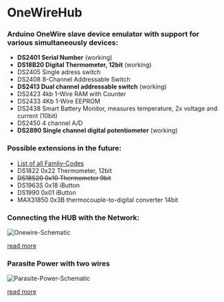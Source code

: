 OneWireHub
==========

### Arduino OneWire slave device emulator with support for various simultaneously devices:
- **DS2401 Serial Number** (working)
- **DS18B20 Digital Thermometer, 12bit** (working)
- DS2405 Single adress switch
- DS2408 8-Channel Addressable Switch
- **DS2413 Dual channel addressable switch** (working)
- DS2423 4kb 1-Wire RAM with Counter
- DS2433 4Kb 1-Wire EEPROM
- DS2438 Smart Battery Monitor, measures temperature, 2x voltage and current (10bit)
- DS2450 4 channel A/D
- **DS2890 Single channel digital potentiometer** (working)

### Possible extensions in the future:
- [List of all Family-Codes](http://owfs.sourceforge.net/family.html)
- DS1822 0x22 Thermometer, 12bit
- ~~DS18S20 0x10 Thermometer 9bit~~
- DS1963S 0x18 iButton
- DS1990 0x01 iButton
- MAX31850 0x3B thermocouple-to-digital converter 14bit

### Connecting the HUB with the Network: 
![Onewire-Schematic](http://wiki.lvl1.org/images/1/15/Onewire.gif)

[read more](http://wiki.lvl1.org/DS1820_Temp_sensor)

### Parasite Power with two wires
![Parasite-Power-Schematic](http://i.stack.imgur.com/0MeGL.jpg)

[read more](http://electronics.stackexchange.com/questions/193300/digital-ic-that-draws-power-from-data-pins)
